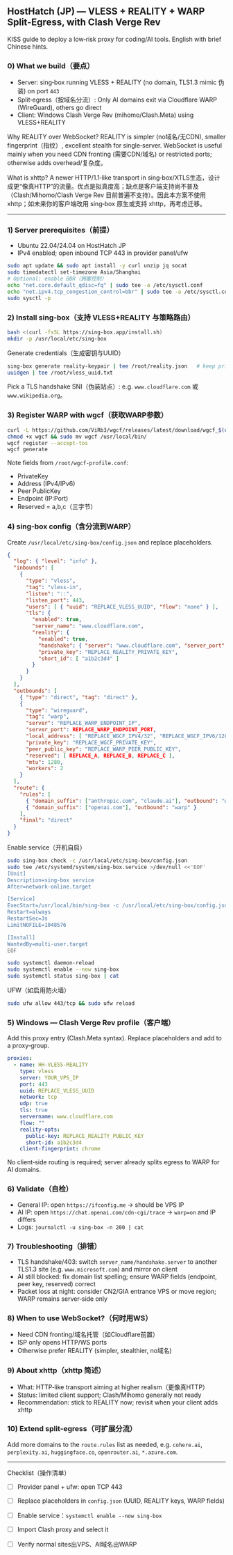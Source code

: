 ## HostHatch (JP) — VLESS + REALITY + WARP Split‑Egress, with Clash Verge Rev

KISS guide to deploy a low‑risk proxy for coding/AI tools. English with brief Chinese hints.

### 0) What we build（要点）
- Server: sing‑box running VLESS + REALITY (no domain, TLS1.3 mimic 伪装) on port `443`
- Split‑egress（按域名分流）: Only AI domains exit via Cloudflare WARP (WireGuard), others go direct
- Client: Windows Clash Verge Rev (mihomo/Clash.Meta) using VLESS+REALITY

Why REALITY over WebSocket? REALITY is simpler (no域名/无CDN), smaller fingerprint（指纹）, excellent stealth for single‑server. WebSocket is useful mainly when you need CDN fronting (需要CDN/域名) or restricted ports; otherwise adds overhead/复杂度。

What is xhttp? A newer HTTP/1.1‑like transport in sing‑box/XTLS生态，设计成更“像真HTTP”的流量。优点是拟真度高；缺点是客户端支持尚不普及（Clash/Mihomo/Clash Verge Rev 目前普遍不支持）。因此本方案不使用 xhttp；如未来你的客户端改用 sing‑box 原生或支持 xhttp，再考虑迁移。

---

### 1) Server prerequisites（前提）
- Ubuntu 22.04/24.04 on HostHatch JP
- IPv4 enabled; open inbound TCP 443 in provider panel/ufw

```bash
sudo apt update && sudo apt install -y curl unzip jq socat
sudo timedatectl set-timezone Asia/Shanghai
# Optional: enable BBR（拥塞控制）
echo "net.core.default_qdisc=fq" | sudo tee -a /etc/sysctl.conf
echo "net.ipv4.tcp_congestion_control=bbr" | sudo tee -a /etc/sysctl.conf
sudo sysctl -p
```

### 2) Install sing‑box（支持 VLESS+REALITY 与策略路由）
```bash
bash <(curl -fsSL https://sing-box.app/install.sh)
mkdir -p /usr/local/etc/sing-box
```

Generate credentials（生成密钥与UUID）
```bash
sing-box generate reality-keypair | tee /root/reality.json   # keep private_key safe
uuidgen | tee /root/vless_uuid.txt
```
Pick a TLS handshake SNI（伪装站点）: e.g. `www.cloudflare.com` 或 `www.wikipedia.org`。

### 3) Register WARP with wgcf（获取WARP参数）
```bash
curl -L https://github.com/ViRb3/wgcf/releases/latest/download/wgcf_$(uname -s)_amd64 -o wgcf
chmod +x wgcf && sudo mv wgcf /usr/local/bin/
wgcf register --accept-tos
wgcf generate
```
Note fields from `/root/wgcf-profile.conf`:
- PrivateKey
- Address (IPv4/IPv6)
- Peer PublicKey
- Endpoint (IP:Port)
- Reserved = a,b,c（三字节）

### 4) sing‑box config（含分流到WARP）
Create `/usr/local/etc/sing-box/config.json` and replace placeholders.

```json
{
  "log": { "level": "info" },
  "inbounds": [
    {
      "type": "vless",
      "tag": "vless-in",
      "listen": "::",
      "listen_port": 443,
      "users": [ { "uuid": "REPLACE_VLESS_UUID", "flow": "none" } ],
      "tls": {
        "enabled": true,
        "server_name": "www.cloudflare.com",
        "reality": {
          "enabled": true,
          "handshake": { "server": "www.cloudflare.com", "server_port": 443 },
          "private_key": "REPLACE_REALITY_PRIVATE_KEY",
          "short_id": [ "a1b2c3d4" ]
        }
      }
    }
  ],
  "outbounds": [
    { "type": "direct", "tag": "direct" },
    {
      "type": "wireguard",
      "tag": "warp",
      "server": "REPLACE_WARP_ENDPOINT_IP",
      "server_port": REPLACE_WARP_ENDPOINT_PORT,
      "local_address": [ "REPLACE_WGCF_IPV4/32", "REPLACE_WGCF_IPV6/128" ],
      "private_key": "REPLACE_WGCF_PRIVATE_KEY",
      "peer_public_key": "REPLACE_WARP_PEER_PUBLIC_KEY",
      "reserved": [ REPLACE_A, REPLACE_B, REPLACE_C ],
      "mtu": 1280,
      "workers": 2
    }
  ],
  "route": {
    "rules": [
      { "domain_suffix": ["anthropic.com", "claude.ai"], "outbound": "warp" },
      { "domain_suffix": ["openai.com"], "outbound": "warp" }
    ],
    "final": "direct"
  }
}
```

Enable service（开机自启）
```bash
sudo sing-box check -c /usr/local/etc/sing-box/config.json
sudo tee /etc/systemd/system/sing-box.service >/dev/null <<'EOF'
[Unit]
Description=sing-box service
After=network-online.target

[Service]
ExecStart=/usr/local/bin/sing-box -c /usr/local/etc/sing-box/config.json
Restart=always
RestartSec=3s
LimitNOFILE=1048576

[Install]
WantedBy=multi-user.target
EOF

sudo systemctl daemon-reload
sudo systemctl enable --now sing-box
sudo systemctl status sing-box | cat
```

UFW（如启用防火墙）
```bash
sudo ufw allow 443/tcp && sudo ufw reload
```

### 5) Windows — Clash Verge Rev profile（客户端）
Add this proxy entry (Clash.Meta syntax). Replace placeholders and add to a proxy‑group.

```yaml
proxies:
  - name: HH-VLESS-REALITY
    type: vless
    server: YOUR_VPS_IP
    port: 443
    uuid: REPLACE_VLESS_UUID
    network: tcp
    udp: true
    tls: true
    servername: www.cloudflare.com
    flow: ""
    reality-opts:
      public-key: REPLACE_REALITY_PUBLIC_KEY
      short-id: a1b2c3d4
    client-fingerprint: chrome
```

No client‑side routing is required; server already splits egress to WARP for AI domains.

### 6) Validate（自检）
- General IP: open `https://ifconfig.me` → should be VPS IP
- AI IP: open `https://chat.openai.com/cdn-cgi/trace` → `warp=on` and IP differs
- Logs: `journalctl -u sing-box -n 200 | cat`

### 7) Troubleshooting（排错）
- TLS handshake/403: switch `server_name/handshake.server` to another TLS1.3 site (e.g. `www.microsoft.com`) and mirror on client
- AI still blocked: fix domain list spelling; ensure WARP fields (endpoint, peer key, reserved) correct
- Packet loss at night: consider CN2/GIA entrance VPS or move region; WARP remains server‑side only

### 8) When to use WebSocket?（何时用WS）
- Need CDN fronting/域名托管（如Cloudflare前置）
- ISP only opens HTTP/WS ports
- Otherwise prefer REALITY (simpler, stealthier, no域名)

### 9) About xhttp（xhttp 简述）
- What: HTTP‑like transport aiming at higher realism（更像真HTTP）
- Status: limited client support; Clash/Mihomo generally not ready
- Recommendation: stick to REALITY now; revisit when your client adds xhttp

### 10) Extend split‑egress（可扩展分流）
Add more domains to the `route.rules` list as needed, e.g. `cohere.ai`, `perplexity.ai`, `huggingface.co`, `openrouter.ai`, `*.azure.com`.

---

Checklist（操作清单）
- [ ] Provider panel + ufw: open TCP 443
- [ ] Replace placeholders in `config.json` (UUID, REALITY keys, WARP fields)
- [ ] Enable service：`systemctl enable --now sing-box`
- [ ] Import Clash proxy and select it
- [ ] Verify normal sites出VPS、AI域名出WARP


